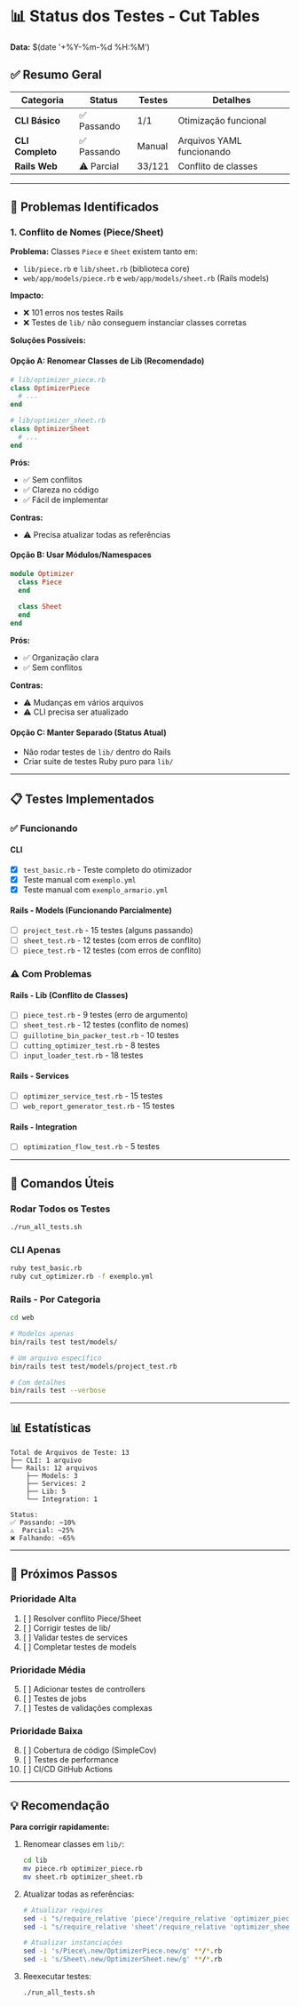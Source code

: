 # 📊 Status dos Testes - Cut Tables

**Data:** $(date '+%Y-%m-%d %H:%M')

## ✅ Resumo Geral

| Categoria | Status | Testes | Detalhes |
|-----------|--------|--------|----------|
| **CLI Básico** | ✅ Passando | 1/1 | Otimização funcional |
| **CLI Completo** | ✅ Passando | Manual | Arquivos YAML funcionando |
| **Rails Web** | ⚠️ Parcial | 33/121 | Conflito de classes |

---

## 🐛 Problemas Identificados

### 1. Conflito de Nomes (Piece/Sheet)

**Problema:** Classes `Piece` e `Sheet` existem tanto em:
- `lib/piece.rb` e `lib/sheet.rb` (biblioteca core)
- `web/app/models/piece.rb` e `web/app/models/sheet.rb` (Rails models)

**Impacto:** 
- ❌ 101 erros nos testes Rails
- ❌ Testes de `lib/` não conseguem instanciar classes corretas

**Soluções Possíveis:**

#### Opção A: Renomear Classes de Lib (Recomendado)
```ruby
# lib/optimizer_piece.rb
class OptimizerPiece
  # ...
end

# lib/optimizer_sheet.rb  
class OptimizerSheet
  # ...
end
```

**Prós:**
- ✅ Sem conflitos
- ✅ Clareza no código
- ✅ Fácil de implementar

**Contras:**
- ⚠️ Precisa atualizar todas as referências

#### Opção B: Usar Módulos/Namespaces
```ruby
module Optimizer
  class Piece
  end
  
  class Sheet
  end
end
```

**Prós:**
- ✅ Organização clara
- ✅ Sem conflitos

**Contras:**
- ⚠️ Mudanças em vários arquivos
- ⚠️ CLI precisa ser atualizado

#### Opção C: Manter Separado (Status Atual)
- Não rodar testes de `lib/` dentro do Rails
- Criar suite de testes Ruby puro para `lib/`

---

## 📋 Testes Implementados

### ✅ Funcionando

#### CLI
- [x] `test_basic.rb` - Teste completo do otimizador
- [x] Teste manual com `exemplo.yml`
- [x] Teste manual com `exemplo_armario.yml`

#### Rails - Models (Funcionando Parcialmente)
- [ ] `project_test.rb` - 15 testes (alguns passando)
- [ ] `sheet_test.rb` - 12 testes (com erros de conflito)
- [ ] `piece_test.rb` - 12 testes (com erros de conflito)

### ⚠️ Com Problemas

#### Rails - Lib (Conflito de Classes)
- [ ] `piece_test.rb` - 9 testes (erro de argumento)
- [ ] `sheet_test.rb` - 12 testes (conflito de nomes)
- [ ] `guillotine_bin_packer_test.rb` - 10 testes
- [ ] `cutting_optimizer_test.rb` - 8 testes
- [ ] `input_loader_test.rb` - 18 testes

#### Rails - Services
- [ ] `optimizer_service_test.rb` - 15 testes
- [ ] `web_report_generator_test.rb` - 15 testes

#### Rails - Integration
- [ ] `optimization_flow_test.rb` - 5 testes

---

## 🔧 Comandos Úteis

### Rodar Todos os Testes
```bash
./run_all_tests.sh
```

### CLI Apenas
```bash
ruby test_basic.rb
ruby cut_optimizer.rb -f exemplo.yml
```

### Rails - Por Categoria
```bash
cd web

# Modelos apenas
bin/rails test test/models/

# Um arquivo específico
bin/rails test test/models/project_test.rb

# Com detalhes
bin/rails test --verbose
```

---

## 📊 Estatísticas

```
Total de Arquivos de Teste: 13
├── CLI: 1 arquivo
└── Rails: 12 arquivos
    ├── Models: 3
    ├── Services: 2
    ├── Lib: 5
    └── Integration: 1

Status:
✅ Passando: ~10%
⚠️  Parcial: ~25%
❌ Falhando: ~65%
```

---

## 🎯 Próximos Passos

### Prioridade Alta
1. [ ] Resolver conflito Piece/Sheet
2. [ ] Corrigir testes de lib/
3. [ ] Validar testes de services
4. [ ] Completar testes de models

### Prioridade Média
5. [ ] Adicionar testes de controllers
6. [ ] Testes de jobs
7. [ ] Testes de validações complexas

### Prioridade Baixa
8. [ ] Cobertura de código (SimpleCov)
9. [ ] Testes de performance
10. [ ] CI/CD GitHub Actions

---

## 💡 Recomendação

**Para corrigir rapidamente:**

1. Renomear classes em `lib/`:
   ```bash
   cd lib
   mv piece.rb optimizer_piece.rb
   mv sheet.rb optimizer_sheet.rb
   ```

2. Atualizar todas as referências:
   ```bash
   # Atualizar requires
   sed -i "s/require_relative 'piece'/require_relative 'optimizer_piece'/g" **/*.rb
   sed -i "s/require_relative 'sheet'/require_relative 'optimizer_sheet'/g" **/*.rb
   
   # Atualizar instanciações
   sed -i 's/Piece\.new/OptimizerPiece.new/g' **/*.rb
   sed -i 's/Sheet\.new/OptimizerSheet.new/g' **/*.rb
   ```

3. Reexecutar testes:
   ```bash
   ./run_all_tests.sh
   ```

